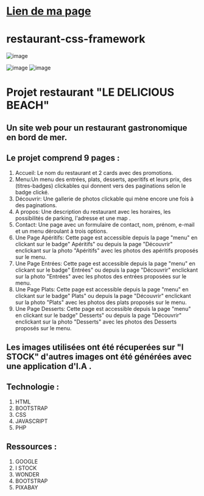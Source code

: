 # [Lien de ma page](https://pressy444.github.io/restaurant-css-framework/)

# restaurant-css-framework
![image](https://github.com/Pressy444/restaurant-css-framework/assets/145189170/bd93386d-d46b-4046-bdbe-3cbfb5ad04bf)




![image](https://github.com/Pressy444/restaurant-css-framework/assets/145189170/16ab7de7-d89b-4f53-80f3-513f9f5c89f3)
![image](https://github.com/Pressy444/restaurant-css-framework/assets/145189170/4f230725-bf7a-4faf-b2f9-ed1d174f9d2c)


# Projet restaurant "LE DELICIOUS BEACH"

## Un site web pour un restaurant gastronomique en bord de mer.
## Le projet comprend 9 pages :
1. Accueil: Le nom du restaurant et 2 cards avec des promotions.
2. Menu:Un menu des entrées, plats, desserts, aperitifs et leurs prix, des (titres-badges) clickables qui donnent vers des paginations selon le badge clické.
3. Découvrir: Une gallerie de photos clickable qui mène encore une fois à des paginations.
4. A propos: Une description du restaurant avec les horaires, les possibilités de parking, l'adresse et une map .
5. Contact: Une page avec un formulaire de contact, nom, prénom, e-mail et un menu déroulant à trois options.
6. Une Page Apéritifs: Cette page est accessible depuis la page "menu" en clickant sur le badge" Apéritifs" ou depuis la page "Découvrir" enclickant sur la photo "Apéritifs" avec les 
   photos des apéritifs proposés sur le menu. 
7. Une Page Entrées: Cette page est accessible depuis la page "menu" en clickant sur le badge" Entrées" ou depuis la page "Découvrir" enclickant sur la photo "Entrées" avec les 
   photos des entrées proposées sur le menu. 
8. Une Page Plats: Cette page est accessible depuis la page "menu" en clickant sur le badge" Plats" ou depuis la page "Découvrir" enclickant sur la photo "Plats" avec les 
   photos des plats proposés sur le menu. 
9. Une Page Desserts: Cette page est accessible depuis la page "menu" en clickant sur le badge" Desserts" ou depuis la page "Découvrir" enclickant sur la photo "Desserts" avec les 
   photos des Desserts proposés sur le menu.
## Les images utilisées ont été récuperées sur "I STOCK" d'autres images ont été générées avec une application d'I.A .

   
## Technologie :
1. HTML
2. BOOTSTRAP
3. CSS
4. JAVASCRIPT
5. PHP


## Ressources :
1. GOOGLE
2. I STOCK
3. WONDER
4. BOOTSTRAP
5. PIXABAY
   
   
